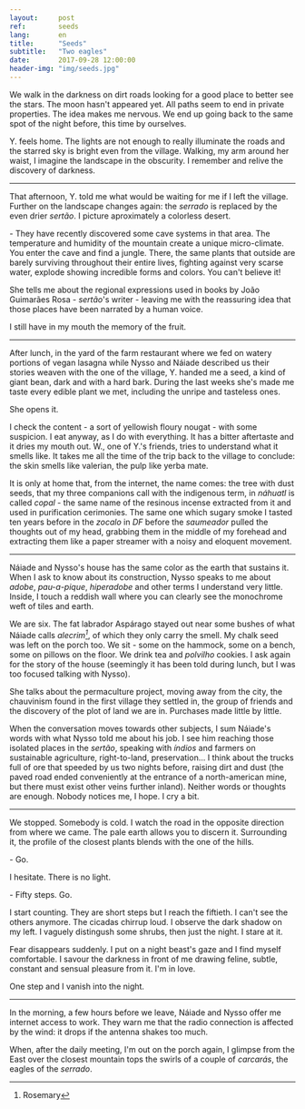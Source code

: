 ```yaml
---
layout:     post
ref:		seeds
lang: 		en
title:      "Seeds"
subtitle:   "Two eagles"
date:       2017-09-28 12:00:00
header-img: "img/seeds.jpg"
---
```


We walk in the darkness on dirt roads looking for a good place to better see the stars. The moon hasn't appeared yet. All paths seem to end in private properties. The idea makes me nervous. We end up going back to the same spot of the night before, this time by ourselves.

Y. feels home. The lights are not enough to really illuminate the roads and the starred sky is bright even from the village. Walking, my arm around her waist, I imagine the landscape in the obscurity. I remember and relive the discovery of darkness.

---

That afternoon, Y. told me what would be waiting for me if I left the village. Further on the landscape changes again: the *serrado* is replaced by the even drier *sertão*. I picture aproximately a colorless desert.

\- They have recently discovered some cave systems in that area. The temperature and humidity of the mountain create a unique micro-climate. You enter the cave and find a jungle. There, the same plants that outside are barely surviving throughout their entire lives, fighting against very scarse water, explode showing incredible forms and colors. You can't believe it!

She tells me about the regional expressions used in books by João Guimarães Rosa - *sertão*'s writer - leaving me with the reassuring idea that those places have been narrated by a human voice.

I still have in my mouth the memory of the fruit.

---

After lunch, in the yard of the farm restaurant where we fed on watery portions of vegan lasagna while Nysso and Náiade described us their stories weaven with the one of the village, Y. handed me a seed, a kind of giant bean, dark and with a hard bark. During the last weeks she's made me taste every edible plant we met, including the unripe and tasteless ones.

She opens it. 

I check the content - a sort of yellowish floury nougat - with some suspicion. I eat anyway, as I do with everything. It has a bitter aftertaste and it dries my mouth out. W., one of Y.'s friends, tries to understand what it smells like. It takes me all the time of the trip back to the village to conclude: the skin smells like valerian, the pulp like yerba mate.

It is only at home that, from the internet, the name comes: the tree with dust seeds, that my three companions call with the indigenous term, in *náhuatl* is called *copal* - the same name of the resinous incense extracted from it and used in purification cerimonies. The same one which sugary smoke I tasted ten years before in the *zocalo* in *DF* before the *saumeador* pulled the thoughts out of my head, grabbing them in the middle of my forehead and extracting them like a paper streamer with a noisy and eloquent movement.

---

Náiade and Nysso's house has the same color as the earth that sustains it. When I ask to know about its construction, Nysso speaks to me about *adobe*, *pau-a-pique*, *hiperadobe* and other terms I understand very little. Inside, I touch a reddish wall where you can clearly see the monochrome weft of tiles and earth.

We are six. The fat labrador Aspárago stayed out near some bushes of what Náiade calls *alecrim[^alecrim]*, of which they only carry the smell. My chalk seed was left on the porch too. We sit - some on the hammock, some on a bench, some on pillows on the floor. We drink tea and *polvilho* cookies. I ask again for the story of the house (seemingly it has been told during lunch, but I was too focused talking with Nysso).

She talks about the permaculture project, moving away from the city, the chauvinism found in the first village they settled in, the group of friends and the discovery of the plot of land we are in. Purchases made little by little.

When the conversation moves towards other subjects, I sum Náiade's words with what Nysso told me about his job. I see him reaching those isolated places in the *sertão*, speaking with *índios* and farmers on sustainable agriculture, right-to-land, preservation... I think about the trucks full of ore that speeded by us two nights before, raising dirt and dust (the paved road ended conveniently at the entrance of a north-american mine, but there must exist other veins further inland). Neither words or thoughts are enough. Nobody notices me, I hope. I cry a bit.

---

We stopped. Somebody is cold. I watch the road in the opposite direction from where we came. The pale earth allows you to discern it. Surrounding it, the profile of the closest plants blends with the one of the hills.

\- Go.

I hesitate. There is no light.

\- Fifty steps. Go.

I start counting. They are short steps but I reach the fiftieth. I can't see the others anymore. The cicadas chirrup loud. I observe the dark shadow on my left. I vaguely distingush some shrubs, then just the night. I stare at it.

Fear disappears suddenly. I put on a night beast's gaze and I find myself comfortable. I savour the darkness in front of me drawing feline, subtle, constant and sensual pleasure from it. I'm in love.

One step and I vanish into the night.

---

In the morning, a few hours before we leave, Náiade and Nysso offer me internet access to work. They warn me that the radio connection is affected by the wind: it drops if the antenna shakes too much.

When, after the daily meeting, I'm out on the porch again, I glimpse from the East over the closest mountain tops the swirls of a couple of *carcarás*, the eagles of the *serrado*.

[^alecrim]: Rosemary